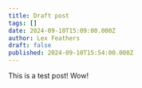 ```yaml
---
title: Draft post
tags: []
date: 2024-09-10T15:09:00.000Z
author: Lex Feathers
draft: false
published: 2024-09-10T15:54:00.000Z
---
```

This is a test post! Wow!
